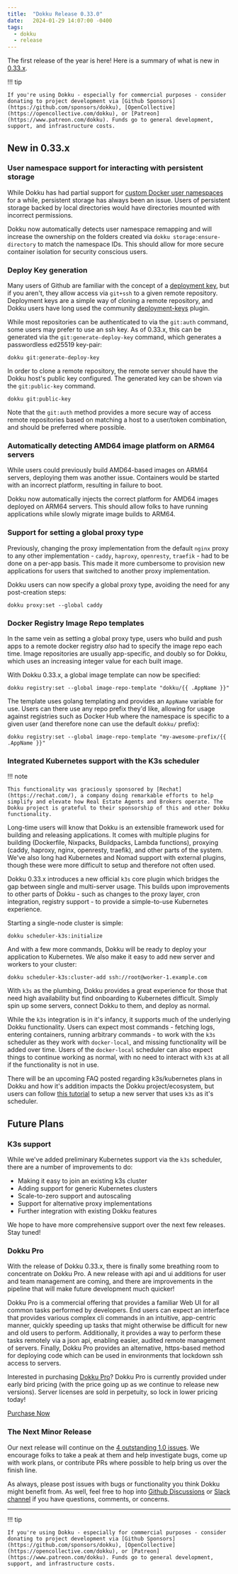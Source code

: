 ```yaml
---
title:  "Dokku Release 0.33.0"
date:   2024-01-29 14:07:00 -0400
tags:
  - dokku
  - release
---
```


The first release of the year is here! Here is a summary of what is new in [0.33.x](https://github.com/dokku/dokku/releases/tag/v0.33.0).

!!! tip

    If you're using Dokku - especially for commercial purposes - consider donating to project development via [Github Sponsors](https://github.com/sponsors/dokku), [OpenCollective](https://opencollective.com/dokku), or [Patreon](https://www.patreon.com/dokku). Funds go to general development, support, and infrastructure costs.

## New in 0.33.x

### User namespace support for interacting with persistent storage

While Dokku has had partial support for [custom Docker user namespaces](https://docs.docker.com/engine/security/userns-remap/) for a while, persistent storage has always been an issue. Users of persistent storage backed by local directories would have directories mounted with incorrect permissions.

Dokku now automatically detects user namespace remapping and will increase the ownership on the folders created via `dokku storage:ensure-directory` to match the namespace IDs. This should allow for more secure container isolation for security conscious users.

### Deploy Key generation

Many users of Github are familiar with the concept of a [deployment key](https://docs.github.com/en/authentication/connecting-to-github-with-ssh/managing-deploy-keys), but if you aren't, they allow access via `git+ssh` to a given remote repository. Deployment keys are a simple way of cloning a remote repository, and Dokku users have long used the community [deployment-keys](https://github.com/cedricziel/dokku-deployment-keys) plugin.

While most repositories can be authenticated to via the `git:auth` command, some users may prefer to use an ssh key. As of 0.33.x, this can be generated via the `git:generate-deploy-key` command, which generates a passwordless ed25519 key-pair:

```shell
dokku git:generate-deploy-key
```

In order to clone a remote repository, the remote server should have the Dokku host's public key configured. The generated key can be shown via the `git:public-key` command.

```shell
dokku git:public-key
```

Note that the `git:auth` method provides a more secure way of access remote repositories based on matching a host to a user/token combination, and should be preferred where possible.

### Automatically detecting AMD64 image platform on ARM64 servers

While users could previously build AMD64-based images on ARM64 servers, deploying them was another issue. Containers would be started with an incorrect platform, resulting in failure to boot.

Dokku now automatically injects the correct platform for AMD64 images deployed on ARM64 servers. This should allow folks to have running applications while slowly migrate image builds to ARM64.

### Support for setting a global proxy type

Previously, changing the proxy implementation from the default `nginx` proxy to any other implementation - `caddy`, `haproxy`, `openresty`, `traefik` - had to be done on a per-app basis. This made it more cumbersome to provision new applications for users that switched to another proxy implementation.

Dokku users can now specify a global proxy type, avoiding the need for any post-creation steps:

```shell
dokku proxy:set --global caddy
```

### Docker Registry Image Repo templates

In the same vein as setting a global proxy type, users who build and push apps to a remote docker registry _also_ had to specify the image repo each time. Image repositories are usually app-specific, and doubly so for Dokku, which uses an increasing integer value for each built image.

With Dokku 0.33.x, a global image template can now be specified:

```shell
dokku registry:set --global image-repo-template "dokku/{{ .AppName }}"
```

The template uses golang templating and provides an `AppName` variable for use. Users can there use any repo prefix they'd like, allowing for usage against registries such as Docker Hub where the namespace is specific to a given user (and therefore none can use the default `dokku/` prefix):

```shell
dokku registry:set --global image-repo-template "my-awesome-prefix/{{ .AppName }}"
```

### Integrated Kubernetes support with the K3s scheduler

!!! note

    This functionality was graciously sponsored by [Rechat](https://rechat.com/), a company doing remarkable efforts to help simplify and elevate how Real Estate Agents and Brokers operate. The Dokku project is grateful to their sponsorship of this and other Dokku functionality.

Long-time users will know that Dokku is an extensible framework used for building and releasing applications. It comes with multiple plugins for building (Dockerfile, Nixpacks, Buildpacks, Lambda functions), proxying (caddy, haproxy, nginx, openresty, traefik), and other parts of the system. We've also long had Kubernetes and Nomad support with external plugins, though these were more difficult to setup and therefore not often used.

Dokku 0.33.x introduces a new official `k3s` core plugin which bridges the gap between single and multi-server usage. This builds upon improvements to other parts of Dokku - such as changes to the proxy layer, cron integration, registry support - to provide a simple-to-use Kubernetes experience.

Starting a single-node cluster is simple:

```shell
dokku scheduler-k3s:initialize
```

And with a few more commands, Dokku will be ready to deploy your application to Kubernetes. We also make it easy to add new server and workers to your cluster:

```shell
dokku scheduler-k3s:cluster-add ssh://root@worker-1.example.com
```

With `k3s` as the plumbing, Dokku provides a great experience for those that need high availability but find onboarding to Kubernetes difficult. Simply spin up some servers, connect Dokku to them, and deploy as normal.

While the `k3s` integration is in it's infancy, it supports much of the underlying Dokku functionality. Users can expect most commands - fetching logs, entering containers, running arbitrary commands - to work with the `k3s` scheduler as they work with `docker-local`, and missing functionality will be added over time. Users of the `docker-local` scheduler can also expect things to continue working as normal, with no need to interact with `k3s` at all if the functionality is not in use.

There will be an upcoming FAQ posted regarding k3s/kubernetes plans in Dokku and how it's addition impacts the Dokku project/ecosystem, but users can follow [this tutorial](https://dokku.com/tutorials/other/deploying-to-k3s/) to setup a new server that uses `k3s` as it's scheduler.

## Future Plans

### K3s support

While we've added preliminary Kubernetes support via the `k3s` scheduler, there are a number of improvements to do:

- Making it easy to join an existing k3s cluster
- Adding support for generic Kubernetes clusters
- Scale-to-zero support and autoscaling
- Support for alternative proxy implementations
- Further integration with existing Dokku features

We hope to have more comprehensive support over the next few releases. Stay tuned!

### Dokku Pro

With the release of Dokku 0.33.x, there is finally some breathing room to concentrate on Dokku Pro. A new release with api and ui additions for user and team management are coming, and there are improvements in the pipeline that will make future development much quicker!

Dokku Pro is a commercial offering that provides a familiar Web UI for all common tasks performed by developers. End users can expect an interface that provides various complex cli commands in an intuitive, app-centric manner, quickly speeding up tasks that might otherwise be difficult for new and old users to perform. Additionally, it provides a way to perform these tasks remotely via a json api, enabling easier, audited remote management of servers. Finally, Dokku Pro provides an alternative, https-based method for deploying code which can be used in environments that lockdown ssh access to servers.

Interested in purchasing [Dokku Pro](https://pro.dokku.com/)? Dokku Pro is currently provided under early bird pricing (with the price going up as we continue to release new versions). Server licenses are sold in perpetuity, so lock in lower pricing today!

<a data-dpd-type="button" data-text="PURCHASE NOW" data-variant="price-right" data-button-size="dpd-large" data-bg-color="469d3d" data-bg-color-hover="5cc052" data-text-color="ffffff" data-pr-bg-color="ffffff" data-pr-color="000000" data-lightbox="1" href="https://dokku.dpdcart.com/cart/add?product_id=217344&amp;method_id=236878">Purchase Now</a><script src="https://dokku.dpdcart.com/dpd.js"></script>

### The Next Minor Release

Our next release will continue on the [4 outstanding 1.0 issues](https://github.com/dokku/dokku/milestone/16). We encourage folks to take a peak at them and help investigate bugs, come up with work plans, or contribute PRs where possible to help bring us over the finish line.

As always, please post issues with bugs or functionality you think Dokku might benefit from. As well, feel free to hop into [Github Discussions](https://github.com/dokku/dokku/discussions) or [Slack channel](https://slack.dokku.com/) if you have questions, comments, or concerns.

---

!!! tip

    If you're using Dokku - especially for commercial purposes - consider donating to project development via [Github Sponsors](https://github.com/sponsors/dokku), [OpenCollective](https://opencollective.com/dokku), or [Patreon](https://www.patreon.com/dokku). Funds go to general development, support, and infrastructure costs.
